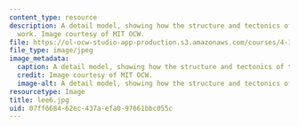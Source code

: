 ```yaml
---
content_type: resource
description: A detail model, showing how the structure and tectonics of the space
  work. Image courtesy of MIT OCW.
file: https://ol-ocw-studio-app-production.s3.amazonaws.com/courses/4-125b-architecture-studio-building-in-landscapes-fall-2005/07ff668462ec437aefa097661bbc055c_lee6.jpg
file_type: image/jpeg
image_metadata:
  caption: A detail model, showing how the structure and tectonics of the space work.
  credit: Image courtesy of MIT OCW.
  image-alt: A detail model, showing how the structure and tectonics of the s
resourcetype: Image
title: lee6.jpg
uid: 07ff6684-62ec-437a-efa0-97661bbc055c
---
```

